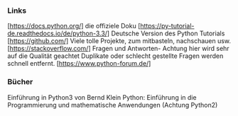 ### Links

[https://docs.python.org/] die offiziele Doku
[https://py-tutorial-de.readthedocs.io/de/python-3.3/] Deutsche Version des Python Tutorials
[https://github.com/] Viele tolle Projekte, zum mitbasteln, nachschauen usw.
[https://stackoverflow.com/] Fragen und Antworten- Achtung hier wird sehr auf die Qualität geachtet Duplikate oder schlecht gestellte Fragen werden schnell entfernt.
[https://www.python-forum.de/]

### Bücher
Einführung in Python3 von Bernd Klein
Python: Einführung in die Programmierung und mathematische Anwendungen (Achtung Python2)